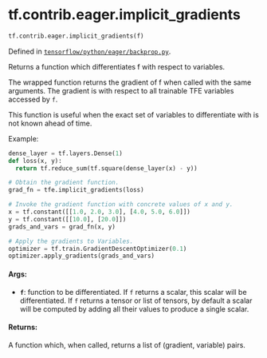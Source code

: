 <div itemscope itemtype="http://developers.google.com/ReferenceObject">
<meta itemprop="name" content="tf.contrib.eager.implicit_gradients" />
<meta itemprop="path" content="Stable" />
</div>

# tf.contrib.eager.implicit_gradients

``` python
tf.contrib.eager.implicit_gradients(f)
```



Defined in [`tensorflow/python/eager/backprop.py`](https://www.tensorflow.org/code/tensorflow/python/eager/backprop.py).

Returns a function which differentiates f with respect to variables.

The wrapped function returns the gradient of f when called with the same
arguments. The gradient is with respect to all trainable TFE variables
accessed by `f`.

This function is useful when the exact set of variables to differentiate with
is not known ahead of time.

Example:

```python
dense_layer = tf.layers.Dense(1)
def loss(x, y):
  return tf.reduce_sum(tf.square(dense_layer(x) - y))

# Obtain the gradient function.
grad_fn = tfe.implicit_gradients(loss)

# Invoke the gradient function with concrete values of x and y.
x = tf.constant([[1.0, 2.0, 3.0], [4.0, 5.0, 6.0]])
y = tf.constant([[10.0], [20.0]])
grads_and_vars = grad_fn(x, y)

# Apply the gradients to Variables.
optimizer = tf.train.GradientDescentOptimizer(0.1)
optimizer.apply_gradients(grads_and_vars)
```

#### Args:

* <b>`f`</b>: function to be differentiated. If `f` returns a scalar, this scalar will
    be differentiated. If `f` returns a tensor or list of tensors, by default
    a scalar will be computed by adding all their values to produce a single
    scalar.


#### Returns:

A function which, when called, returns a list of (gradient, variable) pairs.